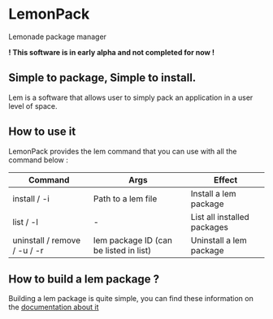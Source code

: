 # LemonPack
Lemonade package manager

**! This software is in early alpha and not completed for now !**

## Simple to package, Simple to install.
Lem is a software that allows user to simply pack an application in a user level of space.

## How to use it

LemonPack provides the lem command that you can use with all the command below :

| Command | Args | Effect | 
| ------------- | ------------- | ------------- |
| install / -i | Path to a lem file | Install a lem package |
| list / -l | - | List all installed packages |
| uninstall / remove / -u / -r | lem package ID (can be listed in list) | Uninstall a lem package |

## How to build a lem package ?

Building a lem package is quite simple, you can find these information on the [documentation about it](https://github.com/LemonadeSoftware/LemonPack/blob/main/CreateAPackage.md)
